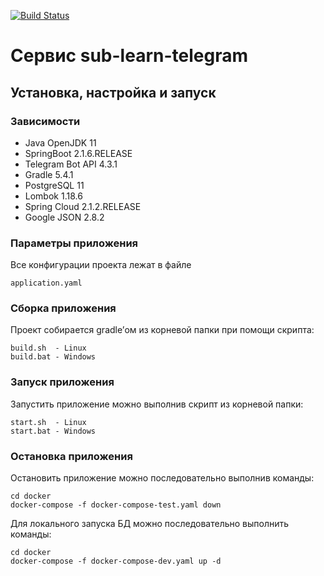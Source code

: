 [![Build Status](https://travis-ci.org/zagamaza/sub-learn-telegram.svg?branch=develop)](https://travis-ci.org/zagamaza/sub-learn-telegram)
# Сервис sub-learn-telegram

## Установка, настройка и запуск

### Зависимости

* Java OpenJDK 11
* SpringBoot 2.1.6.RELEASE
* Telegram Bot API 4.3.1
* Gradle 5.4.1
* PostgreSQL 11
* Lombok 1.18.6
* Spring Cloud 2.1.2.RELEASE
* Google JSON 2.8.2

### Параметры приложения

Все конфигурации проекта лежат в файле
```
application.yaml
```

### Сборка приложения

Проект собирается gradle’ом из корневой папки при помощи скрипта:

```
build.sh  - Linux
build.bat - Windows
```

### Запуск приложения

Запустить приложение можно выполнив скрипт из корневой папки:
```
start.sh  - Linux 
start.bat - Windows
```
### Остановка приложения

Остановить приложение можно последовательно выполнив команды:
```
cd docker
docker-compose -f docker-compose-test.yaml down 
```

Для локального запуска БД можно последовательно выполнить команды:
```
cd docker
docker-compose -f docker-compose-dev.yaml up -d
```